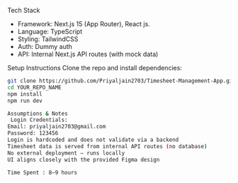  Tech Stack

- Framework: Next.js 15 (App Router), React js.
- Language: TypeScript
- Styling: TailwindCSS
- Auth: Dummy auth
- API: Internal Next.js API routes (with mock data)

Setup Instructions
Clone the repo and install dependencies:
```bash
git clone https://github.com/Priyaljain2703/Timesheet-Management-App.git
cd YOUR_REPO_NAME
npm install
npm run dev

Assumptions & Notes
 Login Credentials:
Email: priyaljain2703@gmail.com
Password: 123456
Login is hardcoded and does not validate via a backend
Timesheet data is served from internal API routes (no database)
No external deployment – runs locally
UI aligns closely with the provided Figma design

Time Spent : 8–9 hours
